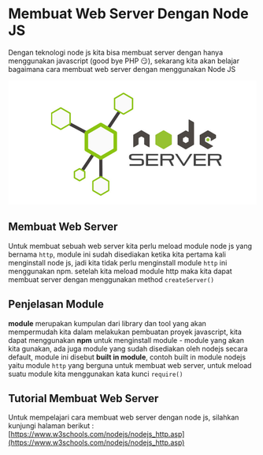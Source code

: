#  Membuat Web Server Dengan Node JS

Dengan teknologi node js kita bisa membuat server dengan hanya menggunakan javascript (good bye PHP :smirk:), sekarang kita akan belajar bagaimana cara membuat web server dengan menggunakan Node JS

![node-server](node-server.jpg)

## Membuat Web Server

Untuk membuat sebuah web server kita perlu meload module node js yang bernama `http`, module ini sudah disediakan ketika kita pertama kali menginstall node js, jadi kita tidak perlu menginstall module `http` ini menggunakan npm. setelah kita meload module http maka kita dapat membuat server dengan menggunakan method `createServer()`



## Penjelasan Module

**module** merupakan kumpulan dari library dan tool yang akan mempermudah kita dalam melakukan pembuatan proyek javascript, kita dapat menggunakan **npm** untuk menginstall module - module yang akan kita gunakan, ada juga module yang sudah disediakan oleh nodejs secara default, module ini disebut **built in module**, contoh built in module nodejs yaitu module `http` yang berguna untuk membuat web server, untuk meload suatu module kita menggunakan kata kunci `require()`



## Tutorial Membuat Web Server

Untuk mempelajari cara membuat web server dengan node js, silahkan kunjungi halaman berikut : [https://www.w3schools.com/nodejs/nodejs_http.asp](https://www.w3schools.com/nodejs/nodejs_http.asp)